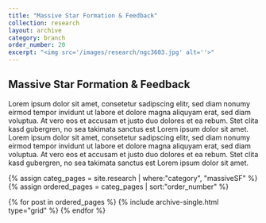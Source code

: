 ```yaml
---
title: "Massive Star Formation & Feedback"
collection: research
layout: archive
category: branch
order_number: 20
excerpt: "<img src='/images/research/ngc3603.jpg' alt=''>"
---
```


## Massive Star Formation & Feedback

Lorem ipsum dolor sit amet, consetetur sadipscing elitr, sed diam nonumy eirmod tempor invidunt ut labore et dolore magna aliquyam erat, sed diam voluptua. At vero eos et accusam et justo duo dolores et ea rebum. Stet clita kasd gubergren, no sea takimata sanctus est Lorem ipsum dolor sit amet. Lorem ipsum dolor sit amet, consetetur sadipscing elitr, sed diam nonumy eirmod tempor invidunt ut labore et dolore magna aliquyam erat, sed diam voluptua. At vero eos et accusam et justo duo dolores et ea rebum. Stet clita kasd gubergren, no sea takimata sanctus est Lorem ipsum dolor sit amet.


<div>
{% assign categ_pages = site.research | where:"category", "massiveSF" %}
{% assign ordered_pages =  categ_pages | sort:"order_number" %}

{% for post in ordered_pages %}
  {% include archive-single.html type="grid" %}
{% endfor %}
</div>

